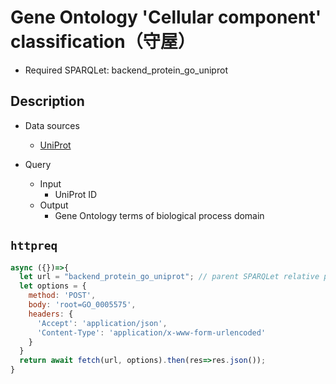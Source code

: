 # Gene Ontology 'Cellular component' classification（守屋）

- Required SPARQLet: backend_protein_go_uniprot

## Description

- Data sources
    - [UniProt](https://www.uniprot.org/)
    
- Query
    - Input
        - UniProt ID
    - Output
        - Gene Ontology terms of biological process domain
  
## `httpreq`

```javascript
async ({})=>{
  let url = "backend_protein_go_uniprot"; // parent SPARQLet relative path
  let options = {
    method: 'POST',
    body: 'root=GO_0005575',
    headers: {
      'Accept': 'application/json',
      'Content-Type': 'application/x-www-form-urlencoded'
    }
  }
  return await fetch(url, options).then(res=>res.json());
}
```